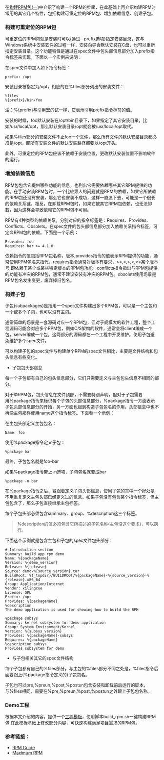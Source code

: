 在[构建RPM包(一)]()中介绍了构建一个RPM的步骤，在此基础上再介绍构建RPM时常用的其它几个特性，包括构建可重定位的RPM包、增加依赖信息、创建子包。

### 构建可重定位的RPM包

可重定位的RPM包就是安装时可以(通过--prefix选项)指定安装目录，这与Windows系统中安装软件的过程一样，安装向导会默认安装在C盘，也可以重新指定安装目录。这个功能特性是通过在spec文件中包头部信息部分加入prefix指令标签来实现，下面以一个实例来说明：

在spec文件中加入如下指令标签：

    prefix: /opt

安装目录被指定为/opt，相应的在%files部分列出的安装文件：

    %files
    %{prefix}/bin/foo

注：%{prefix}与引用宏的试一样，它表示引用prefix指令标签的值。

安装的时候，foo默认安装在/opt/bin目录下，如果指定了其它安装目录，比如/usr/local/opt，那么默认安装目录/opt就会被/usr/local/opt取代。

如果%files部分的安装文件不止foo一个文件，那么所有文件的默认安装目录都必须是/opt，即所有安装文件的默认安装路径都要以/opt开头。

此外，可重定位的RPM包应该不依赖于安装位置，更改默认安装位置不影响软件的运行。

### 增加依赖信息

RPM包包含它提供哪些功能的信息，也列出它需要依赖哪些其它RPM提供的功能。在手动安装RPM包时，一个比较烦人的问题就是RPM的依赖，如果它所依赖的RPM包还没有安装，那么它也安装不成功，这样一直追下去，可能是一个很长的依赖关系链，相反，在卸载RPM包时，如果它被其它RPM包依赖，也无法卸载，因为这样会导致依赖它的RPM包不可用。

RPM有4种类型的依赖关系，分别对应的指令标签是：Requires、Provides、Conflicts、Obsolets。在spec文件的包头部信息部分加入依赖关系指令标签，可定义RPM包的依赖。下面是一个示例：

    Provides: foo
    Requires: bar >= 4.1.0 

依赖指令的值包括RPM包名称，版本,provides指令的值表示RPM提供的功能，通常使用RPM包名来指代，requires指令通常对版本有要求，>=,=,>,<,<=某个版本号,即依赖于某个或某些特定版本的RPM包功能。conflicts指令指出与RPM包提供的功能有冲突的RPM包，通常不建议安装有冲突的RPM包。obsolets使用场景是RPM包名发生变更，废弃掉旧包名。

### 构建子包

子包(subpackages)是指用一个spec文件构建出多个RPM包，可以是一个主包和一个或多个子包，也可以没有主包。

通常简单的场景是一套源码对应一个RPM包，但对于规模大的软件工程，整个工程源码可能会对应多个RPM包，例如C/S架构的软件，通常会将client编成一个包，server编成一个包，这两部分的源码都在一个工程中开发维护。使用子包避免维护多个spec文件。

可以构建子包的spec文件与构建单个RPM的spec文件相比，主要是文件结构和包头信息有些变化。

* 子包包头部信息

每一个子包都有自己的包头信息部分，它们只需要定义与主包包头信息不相同的部分。

对于单RPM包，包头信息在文件顶部，不需要特别声明，但对于子包需要用%package指令来标识每个子包的头部信息部分，%package指令一方面表示子包头部信息部分的开始，另一方面也起到构造子包包名的作用，头部信息中也不再像主包那样使用name这个指令标签。下面看一个示例：

在主包头部定义主包包名：

    Name: foo

使用%package指令定义子包：

    %package bar

最终，子包包名就是foo-bar

如果%package指令带上-n选项，子包包名就变成bar

    %package -n bar

在%package指令之后，紧跟着定义子包头部信息，使用子包的其中一个好处是不用重复定义主包头部已经定义过的信息。如果子包没有包含某个指令标签，但主包包含了，那么子包直接继承主包标签。

每个子包头部必须包含summary、group、%description这三个标签。

>%description的值必须包含它所描述的子包名称(主包没这个要求)，可以跨行。

下面这个示例就是包含主包和子包的spec文件包头部分：

    # Introduction section
    Summary: build app rpm demo
    Name: %{packageName}
    Version: %{demo_version}
    Release: %{release}
    Source: demo-%{source_version}.tar
    BuildRoot: %{_topdir}/BUILDROOT/%{packageName}-%{source_version}-%{release}.x86_64
    Group: Application/Internet
    Vendor: xilingxue
    License: GPL
    Prefix: /opt
    Provides: %{packageName}
    %description
    The demo application is used for showing how to build the RPM

    %package subsys
    Summary: kernel subsystem for demo application
    Group: System Environment/Kernel
    Version: %{subsys_version}
    Provides: %{packageName}-subsys
    Requires: %{packageName}
    %description subsys
    Provides subsystem for demo

* 与子包相关其它的spec文件结构

每个子包都有自己的%files部分，与主包的%files部分不同之处是，%files指令后面要跟上(%package指令定义的)子包包名。

子包也可以pre,%preun,%post,%postun包含安装和卸载前后运行的脚本，与%files相同，需要在%pre,%preun,%post,%postun之外跟上子包包名称。

### Demo工程

根据本文介绍的内容，提供一个[工程模板](https://github.com/bupt075225/component/tree/master/build_linux_sw/build/build_rpm)，使用脚本build_rpm.sh一键构建RPM包,在此模板基础上修改部分内容，可快速构建满足项目需求的RPM包。

### 参考链接：

- [RPM Guide](https://docs.fedoraproject.org/en-US/Fedora_Draft_Documentation/0.1/html/RPM_Guide/)
- [Maximum RPM](http://ftp.rpm.org/max-rpm/index.html)